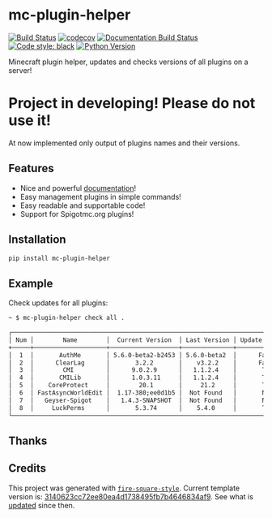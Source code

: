 # mc-plugin-helper

[![Build Status](https://github.com/PerchunPak/mc-plugin-helper/actions/workflows/test.yml/badge.svg?branch=master)](https://github.com/PerchunPak/mc-plugin-helper/actions?query=workflow%3Atest)
[![codecov](https://codecov.io/gh/PerchunPak/mc-plugin-helper/branch/master/graph/badge.svg)](https://codecov.io/gh/PerchunPak/mc-plugin-helper)
[![Documentation Build Status](https://readthedocs.org/projects/mc-plugin-helper/badge/?version=latest)](https://mc-plugin-helper.readthedocs.io/)
[![Code style: black](https://img.shields.io/badge/code%20style-black-000000.svg)](https://github.com/psf/black)
[![Python Version](https://img.shields.io/pypi/pyversions/mc-plugin-helper.svg)](https://pypi.org/project/mc-plugin-helper/)

Minecraft plugin helper, updates and checks versions of all plugins on a server!

# Project in developing! Please do not use it!

At now implemented only output of plugins names and their versions.

## Features

- Nice and powerful [documentation](https://mc-plugin-helper.readthedocs.io/en/latest/)!
- Easy management plugins in simple commands!
- Easy readable and supportable code!
- Support for Spigotmc.org plugins!


## Installation

```bash
pip install mc-plugin-helper
```


## Example

Check updates for all plugins:

```bash
~ $ mc-plugin-helper check all .

┌────────────────────────────────────────────────────────────────────────────────┐
│ Num │        Name        │  Current Version  │ Last Version │ Update Available │
+─────+────────────────────+───────────────────+──────────────+──────────────────+
│  1  │       AuthMe       │ 5.6.0-beta2-b2453 │ 5.6.0-beta2  │      False       │
│  2  │      ClearLag      │       3.2.2       │    v3.2.2    │      False       │
│  3  │        CMI         │      9.0.2.9      │   1.1.2.4    │       True       │
│  4  │       CMILib       │      1.0.3.11     │   1.1.2.4    │       True       │
│  5  │    CoreProtect     │        20.1       │     21.2     │       True       │
│  6  │ FastAsyncWorldEdit │  1.17-380;ee0d1b5 │  Not Found   │       None       │
│  7  │   Geyser-Spigot    │   1.4.3-SNAPSHOT  │  Not Found   │       None       │
│  8  │     LuckPerms      │       5.3.74      │    5.4.0     │       True       │
└────────────────────────────────────────────────────────────────────────────────┘
```

## Thanks

## Credits

This project was generated with [`fire-square-style`](https://github.com/fire-square/fire-square-style). 
Current template version is: [3140623cc72ee80ea4d1738495fb7b4646834af9](https://github.com/fire-square/fire-square-style/tree/3140623cc72ee80ea4d1738495fb7b4646834af9). 
See what is [updated](https://github.com/fire-square/fire-square-style/compare/3140623cc72ee80ea4d1738495fb7b4646834af9...master) 
since then.
